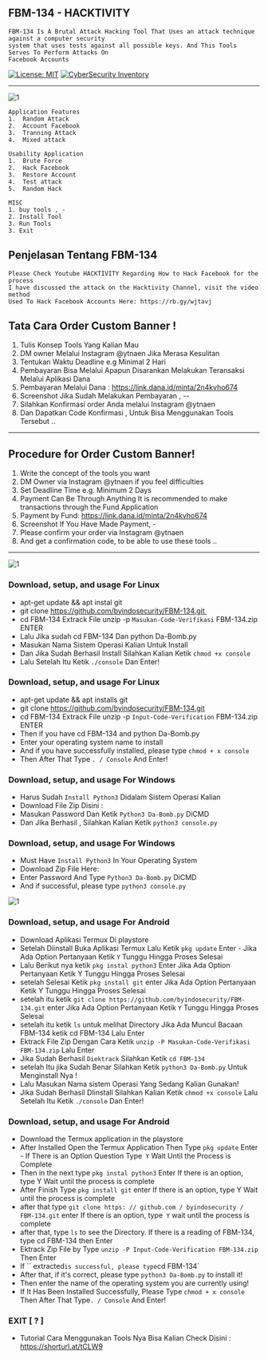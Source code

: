 ## FBM-134 - HACKTIVITY
```
FBM-134 Is A Brutal Attack Hacking Tool That Uses an attack technique against a computer security 
system that uses tests against all possible keys. And This Tools Serves To Perform Attacks On 
Facebook Accounts
```
[![License: MIT](https://img.shields.io/badge/Check-Youtube-red.svg)](https://youtu.be/JCqup2Vmaz8)
[![CyberSecurity Inventory](https://img.shields.io/badge/HACTIVITY-FF5050_flat.svg)](https://youtu.be/JCqup2Vmaz8)

***
![1](http://docs.google.com/uc?export=open&amp;id=1vGauLkrtJq03wN6XcvCHzPRN74Xm2nbV)

```
Application Features
1.  Random Attack
2.  Account Facebook
3.  Tranning Attack
4.  Mixed attack

Usability Application
1.  Brute Force
2.  Hack Facebook
3.  Restore Account
4.  Test attack
5.  Random Hack

MISC
1. buy tools , -
2. Install Tool
3. Run Tools
3. Exit
```
## Penjelasan Tentang FBM-134
```
Please Check Youtube HACKTIVITY Regarding How to Hack Facebook for the process
I have discussed the attack on the Hacktivity Channel, visit the video method
Used To Hack Facebook Accounts Here: https://rb.gy/wjtavj
```

## Tata Cara Order Custom Banner !
1. Tulis Konsep Tools Yang Kalian Mau
2. DM owner Melalui Instagram @ytnaen Jika Merasa Kesulitan
3. Tentukan Waktu Deadline e.g Minimal 2 Hari
4. Pembayaran Bisa Melalui Apapun Disarankan Melakukan Teransaksi Melalui Aplikasi Dana
5. Pembayaran Melalui Dana : https://link.dana.id/minta/2n4kvho674
6. Screenshot Jika Sudah Melakukan Pembayaran , -- 
7. Silahkan Konfirmasi order Anda melalui Instagram @ytnaen
8. Dan Dapatkan Code Konfirmasi , Untuk Bisa Menggunakan Tools Tersebut ..
***

## Procedure for Order Custom Banner!
1. Write the concept of the tools you want
2. DM Owner via Instagram @ytnaen if you feel difficulties
3. Set Deadline Time e.g. Minimum 2 Days
4. Payment Can Be Through Anything It is recommended to make transactions through the Fund Application
5. Payment by Fund: https://link.dana.id/minta/2n4kvho674
6. Screenshot If You Have Made Payment, -
7. Please confirm your order via Instagram @ytnaen
8. And get a confirmation code, to be able to use these tools ..
***


![1](http://docs.google.com/uc?export=open&amp;id=1YOpw7aJhLKYen-8_X0fq4UuH9mancSbx)


### Download, setup, and usage For Linux
* apt-get update && apt instal git
* git clone https://github.com/byindosecurity/FBM-134.git 
* cd FBM-134 Extrack File unzip -p `Masukan-Code-Verifikasi` FBM-134.zip ENTER
* Lalu Jika sudah cd FBM-134 Dan python Da-Bomb.py
* Masukan Nama Sistem Operasi Kalian Untuk Install
* Dan Jika Sudah Berhasil Install Silahkan Kalian Ketik `chmod +x console` 
* Lalu Setelah Itu Ketik `./console` Dan Enter!

### Download, setup, and usage For Linux
* apt-get update && apt installs git
* git clone https://github.com/byindosecurity/FBM-134.git
* cd FBM-134 Extrack File unzip -p `Input-Code-Verification` FBM-134.zip ENTER
* Then if you have cd FBM-134 and python Da-Bomb.py
* Enter your operating system name to install
* And if you have successfully installed, please type `chmod + x console`
* Then After That Type `. / Console` And Enter!

### Download, setup, and usage For Windows
* Harus Sudah `Install Python3` Didalam Sistem Operasi Kalian
* Download File Zip Disini :
* Masukan Password Dan Ketik `Python3 Da-Bomb.py` DiCMD
* Dan Jika Berhasil , Silahkan Kalian Ketik `python3 console.py`

### Download, setup, and usage For Windows
* Must Have `Install Python3` In Your Operating System
* Download Zip File Here:
* Enter Password And Type `Python3 Da-Bomb.py` DiCMD
* And if successful, please type `python3 console.py`

![1](http://docs.google.com/uc?export=open&amp;id=1WLyCHx0-8h72LbmEcqEtyBDNpyfPnXwe)


### Download, setup, and usage For Android
* Download Aplikasi Termux Di playstore
* Setelah Diinstall Buka Aplikasi Termux Lalu Ketik `pkg update` Enter - Jika Ada Option Pertanyaan Ketik `Y` Tunggu Hingga Proses Selesai
* Lalu Berikut nya ketik `pkg instal python3` Enter Jika Ada Option Pertanyaan Ketik Y Tunggu Hingga Proses Selesai
* setelah Selesai Ketik `pkg install git` enter Jika Ada Option Pertanyaan Ketik Y Tunggu Hingga Proses Selesai
* setelah itu ketik `git clone https://github.com/byindosecurity/FBM-134.git`  enter Jika Ada Option Pertanyaan Ketik `Y` Tunggu Hingga Proses Selesai
* setelah itu ketik `ls` untuk melihat Directory Jika Ada Muncul Bacaan FBM-134 ketik cd FBM-134 Lalu Enter
* Ektrack File Zip Dengan Cara Ketik `unzip -P Masukan-Code-Verifikasi FBM-134.zip` Lalu Enter
* Jika Sudah Berhasil `Diektrack` Silahkan Ketik `cd FBM-134`
* setelah Itu jika Sudah Benar Silahkan Ketik `python3 Da-Bomb.py` Untuk Menginstall Nya ! 
* Lalu Masukan Nama sistem Operasi Yang Sedang Kalian Gunakan!
* Jika Sudah Berhasil DIinstall Silahkan Kalian Ketik `chmod +x console` Lalu Setelah Itu Ketik `./console` Dan Enter!


### Download, setup, and usage For Android
* Download the Termux application in the playstore
* After Installed Open the Termux Application Then Type `pkg update` Enter - If There is an Option Question Type` Y` Wait Until the Process is Complete
* Then in the next type `pkg instal python3` Enter If there is an option, type Y Wait until the process is complete
* After Finish Type `pkg install git` enter If there is an option, type Y Wait until the process is complete
* after that type `git clone https: // github.com / byindosecurity / FBM-134.git` enter If there is an option, type` Y` wait until the process is complete
* after that, type `ls` to see the Directory. If there is a reading of FBM-134, type cd FBM-134 then Enter
* Ektrack Zip File by Type `unzip -P Input-Code-Verification FBM-134.zip` Then Enter
* If `` extracted` is successful, please type `cd FBM-134`
* After that, if it's correct, please type `python3 Da-Bomb.py` to install it!
* Then enter the name of the operating system you are currently using!
* If It Has Been Installed Successfully, Please Type `chmod + x console` Then After That Type`. / Console` And Enter!

### EXIT [ ? ]
* Tutorial Cara Menggunakan Tools Nya Bisa Kalian Check Disini : https://shorturl.at/tCLW9

